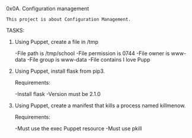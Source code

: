 0x0A. Configuration management

	This project is about Configuration Management.

TASKS:

1. Using Puppet, create a file in /tmp

	-File path is /tmp/school
	-File permission is 0744
	-File owner is www-data
	-File group is www-data
	-File contains I love Pupp

2. Using Puppet, install flask from pip3.

	Requirements:

	-Install flask
	-Version must be 2.1.0

3. Using Puppet, create a manifest that kills a process named killmenow.

	Requirements:

	-Must use the exec Puppet resource
	-Must use pkill
